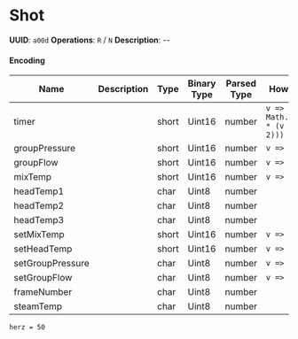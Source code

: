 # Shot

**UUID**: `a00d`
**Operations**: `R` / `N`
**Description**: --

#### Encoding

| Name             | Description | Type  | Binary Type | Parsed Type | How to Parse                              |
| ---------------- | ----------- | ----- | ----------- | ----------- | ----------------------------------------- |
| timer            |             | short | Uint16      | number      | `v => Math.round(100 * (v / (herz * 2)))` |
| groupPressure    |             | short | Uint16      | number      | `v => v / 4096`                           |
| groupFlow        |             | short | Uint16      | number      | `v => v / 4096`                           |
| mixTemp          |             | short | Uint16      | number      | `v => v / 256`                            |
| headTemp1        |             | char  | Uint8       | number      |                                           |
| headTemp2        |             | char  | Uint8       | number      |                                           |
| headTemp3        |             | char  | Uint8       | number      |                                           |
| setMixTemp       |             | short | Uint16      | number      | `v => v / 256`                            |
| setHeadTemp      |             | short | Uint16      | number      | `v => v / 256`                            |
| setGroupPressure |             | char  | Uint8       | number      | `v => v / 16`                             |
| setGroupFlow     |             | char  | Uint8       | number      | `v => v / 16`                             |
| frameNumber      |             | char  | Uint8       | number      |                                           |
| steamTemp        |             | char  | Uint8       | number      |                                           |

`herz = 50`

